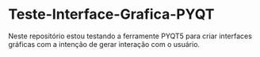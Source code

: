 # Teste-Interface-Grafica-PYQT
Neste repositório estou testando a ferramente PYQT5 para criar interfaces gráficas com a intenção de gerar interação com o usuário.
